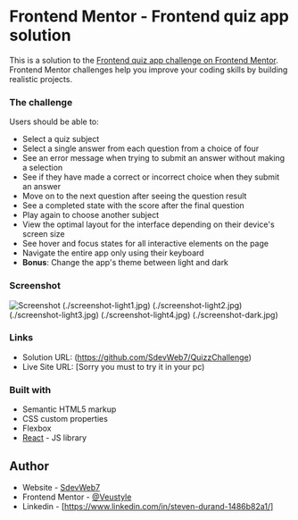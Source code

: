 # Frontend Mentor - Frontend quiz app solution

This is a solution to the [Frontend quiz app challenge on Frontend Mentor](https://www.frontendmentor.io/challenges/frontend-quiz-app-BE7xkzXQnU). Frontend Mentor challenges help you improve your coding skills by building realistic projects. 


### The challenge

Users should be able to:

- Select a quiz subject
- Select a single answer from each question from a choice of four
- See an error message when trying to submit an answer without making a selection
- See if they have made a correct or incorrect choice when they submit an answer
- Move on to the next question after seeing the question result
- See a completed state with the score after the final question
- Play again to choose another subject
- View the optimal layout for the interface depending on their device's screen size
- See hover and focus states for all interactive elements on the page
- Navigate the entire app only using their keyboard
- **Bonus**: Change the app's theme between light and dark


### Screenshot

![Screenshot](screenshot-light.jpg)
(./screenshot-light1.jpg)
(./screenshot-light2.jpg)
(./screenshot-light3.jpg)
(./screenshot-light4.jpg)
(./screenshot-dark.jpg)


### Links

- Solution URL: (https://github.com/SdevWeb7/QuizzChallenge)
- Live Site URL: [Sorry you must to try it in your pc)


### Built with

- Semantic HTML5 markup
- CSS custom properties
- Flexbox
- [React](https://reactjs.org/) - JS library


## Author

- Website - [SdevWeb7](https://sdevweb.fr)
- Frontend Mentor - [@Veustyle](https://www.frontendmentor.io/profile/Veustyle)
- Linkedin - [https://www.linkedin.com/in/steven-durand-1486b82a1/]
